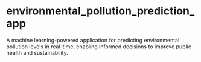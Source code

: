 # environmental_pollution_prediction_app
A machine learning-powered application for predicting environmental pollution levels in real-time, enabling informed decisions to improve public health and sustainability.
